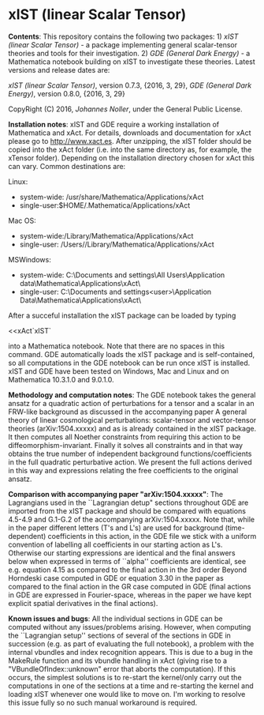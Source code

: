 # xIST (linear Scalar Tensor)

**Contents**: This repository contains the following two packages: 1) *xIST (linear Scalar Tensor)* - a package implementing general scalar-tensor theories and tools for their investigation. 2) *GDE (General Dark Energy)* - a Mathematica notebook building on xIST to investigate these theories. Latest versions and release dates are:

*xIST (linear Scalar Tensor)*, version 0.7.3, {2016, 3, 29}, 
*GDE (General Dark Energy)*, version 0.8.0, {2016, 3, 29} 

CopyRight (C) 2016, *Johannes Noller*, under the General Public License. 


**Installation notes**: xIST and GDE require a working installation of Mathematica and xAct. For details, downloads and documentation for xAct please go to http://www.xact.es. After unzipping, the xIST folder should be copied into the xAct folder (i.e. into the same directory as, for example, the xTensor folder). Depending on the installation directory chosen for xAct this can vary. Common destinations are:

Linux:
   - system-wide: /usr/share/Mathematica/Applications/xAct
   - single-user:$HOME/.Mathematica/Applications/xAct

Mac OS:
   - system-wide:/Library/Mathematica/Applications/xAct
   - single-user: /Users/<user>/Library/Mathematica/Applications/xAct

MSWindows:
   - system-wide: C:\Documents and settings\All Users\Application data\Mathematica\Applications\xAct\
   - single-user: C:\Documents and settings\<user>\Application Data\Mathematica\Applications\xAct\
   
After a succeful installation the xIST package can be loaded by typing

<<xAct\`xIST\`

into a Mathematica notebook. Note that there are no spaces in this command. GDE automatically loads the xIST package and is self-contained, so all computations in the GDE notebook can be run once xIST is installed. xIST and GDE have been tested on Windows, Mac and Linux and on Mathematica 10.3.1.0 and 9.0.1.0. 


**Methodology and computation notes**: The GDE notebook takes the general ansatz for a quadratic action of perturbations for a tensor and a scalar in an FRW-like background as discussed in the accompanying paper A general theory of linear cosmological
perturbations: scalar-tensor and vector-tensor theories (arXiv:1504.xxxxx) and as is already contained in the xIST package. It then computes all Noether constraints from requiring this action to be diffeomorphism-invariant. Finally it solves all constraints and in that way obtains the true number of independent background functions/coefficients in the full quadratic perturbative action. We present the full actions derived in this way and expressions relating the free coefficients to the original ansatz.


**Comparison with accompanying paper "arXiv:1504.xxxxx"**: The Lagrangians used in the \`\`Lagrangian detup" sections throughout GDE are imported from the xIST package and should be compared with equations 4.5-4.9 and G.1-G.2 of the accompanying arXiv:1504.xxxxx. Note that, while in the paper different letters (T's and L's) are used for background (time-dependent) coefficients in this action, in the GDE file we stick with a uniform convention of labelling all coefficients in our starting action as L's. Otherwise our starting expressions are identical and the final answers below when expressed in terms of ``alpha'' coefficients are identical, see e.g. equation 4.15 as compared to the final action in the 3rd order Beyond Horndeski case computed in GDE or equation 3.30 in the paper as compared to the final action in the GR case computed in GDE (final actions in GDE are expressed in Fourier-space, whereas in the paper we have kept explicit spatial derivatives in the final actions).


**Known issues and bugs**: All the individual sections in GDE can be computed without any issues/problems arising. However, when computing the \`\`Lagrangian setup'' sections of several of the sections in GDE in succession (e.g. as part of evaluating the full notebook), a problem with the internal vbundles and index recognition appears. This is due to a bug in the MakeRule function and its vbundle handling in xAct (giving rise to a "VBundleOfIndex::unknown" error that aborts the computation). If this occurs, the simplest solutions is to re-start the kernel/only carry out the computations in one of the sections at a time and re-starting the kernel and loading xIST whenever one would like to move on. I'm working to resolve this issue fully so no such manual workaround is required. 
